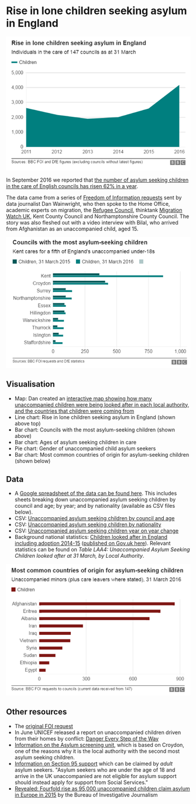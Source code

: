 # Rise in lone children seeking asylum in England

![](https://raw.githubusercontent.com/BBC-Data-Unit/children-seeking-asylum/master/Rise%20in%20lone%20children%20seeking%20asylum%20in%20England.png)

In September 2016 we reported that [the number of asylum seeking children in the care of English councils has risen 62% in a year](http://www.bbc.co.uk/news/uk-england-36714617).

The data came from a series of [Freedom of Information requests](https://github.com/BBC-Data-Unit/children-seeking-asylum/blob/master/FOI-request.md) sent by data journalist Dan Wainwright, who then spoke to the Home Office, academic experts on migration, the [Refugee Council](http://www.refugeecouncil.org.uk/about_refugee_council), thinktank [Migration Watch UK](http://www.migrationwatchuk.org/about-us), Kent County Council and Northamptonshire County Council. The story was also fleshed out with a video interview with Bilal, who arrived from Afghanistan as an unaccompanied child, aged 15. 

![](https://raw.githubusercontent.com/BBC-Data-Unit/children-seeking-asylum/master/Councils%20with%20most%20children%20seeking%20asylum%20in%20England.png)

## Visualisation

* Map: Dan created an [interactive map showing how many unaccompanied children were being looked after in each local authority, and the countries that children were coming from](https://public.tableau.com/profile/daniel.wainwright4535#!/vizhome/Unaccompanied/Dashboard1)
* Line chart: Rise in lone children seeking asylum in England (shown above top)
* Bar chart: Councils with the most asylum-seeking children (shown above)
* Bar chart: Ages of asylum seeking children in care
* Pie chart: Gender of unaccompanied child asylum seekers
* Bar chart: Most common countries of origin for asylum-seeking children (shown below)

## Data

* A [Google spreadsheet of the data can be found here](https://docs.google.com/spreadsheets/d/1guB9X-f83uCE0vnCXiv7H2u9Ivq3zwIxL9GWpVCCAHU/edit#gid=0). This includes sheets breaking down unaccompanied asylum seeking children by council and age; by year; and by nationality (available as CSV files below).
* CSV: [Unaccompanied asylum seeking children by council and age](https://github.com/BBC-Data-Unit/children-seeking-asylum/blob/master/Unaccompanied%20asylum%20seeking%20children%20by%20council%20and%20age.csv)
* CSV: [Unaccompanied asylum seeking children by nationality](https://github.com/BBC-Data-Unit/children-seeking-asylum/blob/master/Unaccompanied%20asylum%20seeking%20children%20by%20nationality.csv)
* CSV: [Unaccompanied asylum seeking children year on year change](https://github.com/BBC-Data-Unit/children-seeking-asylum/blob/master/Unaccompanied%20asylum%20seeking%20children%20year%20on%20year%20change.csv)
* Background national statistics: [Children looked after in England including adoption 2014-15](https://github.com/BBC-Data-Unit/children-seeking-asylum/blob/master/SFR34_2015_Local_Authority_Tables.xlsx) ([published on Gov.uk here](https://www.gov.uk/government/statistics/children-looked-after-in-england-including-adoption-2014-to-2015)). Relevant statistics can be found on *Table LAA4: Unaccompanied Asylum Seeking Children looked after at 31 March, by Local Authority*.

![](https://raw.githubusercontent.com/BBC-Data-Unit/children-seeking-asylum/master/Most%20common%20countries%20children%20seeking%20asylum%20in%20England.png)

## Other resources

* The [original FOI request](https://github.com/BBC-Data-Unit/children-seeking-asylum/blob/master/FOI-request.md)
* In June UNICEF released a report on unaccompanied children driven from their homes by conflict: [Danger Every Step of the Way](http://www.unicef.org/emergencies/childrenonthemove/files/Child_Alert_Final_PDF.pdf)
* [Information on the Asylum screening unit](https://www.gov.uk/asylum-screening-centre), which is based on Croydon, one of the reasons why it is the local authority with the second most asylum seeking children. 
* [Information on Section 95 support](http://www.asaproject.org/wp-content/uploads/2013/03/fs1.pdf) which can be claimed by *adult* asylum seekers. "Asylum seekers who are under the age of 18 and arrive in the UK unaccompanied are not eligible for asylum support should instead apply for support from Social Services."
* [Revealed: Fourfold rise as 95,000 unaccompanied children claim asylum in Europe in 2015](https://www.thebureauinvestigates.com/2016/04/10/revealed-fourfold-rise-95000-unaccompanied-children-claim-asylum-europe-2015/) by the Bureau of Investigative Journalism
